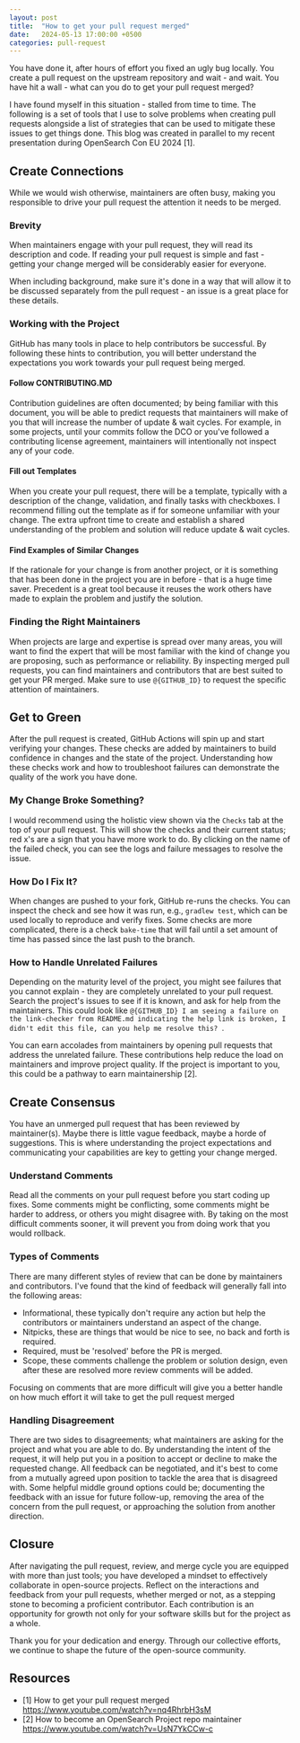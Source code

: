 ```yaml
---
layout: post
title:  "How to get your pull request merged"
date:   2024-05-13 17:00:00 +0500
categories: pull-request
---
```

You have done it, after hours of effort you fixed an ugly bug locally. You create a pull request on the upstream repository and wait - and wait. You have hit a wall - what can you do to get your pull request merged?

I have found myself in this situation - stalled from time to time. The following is a set of tools that I use to solve problems when creating pull requests alongside a list of strategies that can be used to mitigate these issues to get things done. This blog was created in parallel to my recent presentation during OpenSearch Con EU 2024 [1].

## Create Connections
While we would wish otherwise, maintainers are often busy, making you responsible to drive your pull request the attention it needs to be merged.

### Brevity
When maintainers engage with your pull request, they will read its description and code. If reading your pull request is simple and fast - getting your change merged will be considerably easier for everyone.

When including background, make sure it's done in a way that will allow it to be discussed separately from the pull request - an issue is a great place for these details.

### Working with the Project
GitHub has many tools in place to help contributors be successful. By following these hints to contribution, you will better understand the expectations you work towards your pull request being merged.

#### Follow CONTRIBUTING.MD
Contribution guidelines are often documented; by being familiar with this document, you will be able to predict requests that maintainers will make of you that will increase the number of update & wait cycles. For example, in some projects, until your commits follow the DCO or you've followed a contributing license agreement, maintainers will intentionally not inspect any of your code.

#### Fill out Templates
When you create your pull request, there will be a template, typically with a description of the change, validation, and finally tasks with checkboxes. I recommend filling out the template as if for someone unfamiliar with your change. The extra upfront time to create and establish a shared understanding of the problem and solution will reduce update & wait cycles.

#### Find Examples of Similar Changes
If the rationale for your change is from another project, or it is something that has been done in the project you are in before - that is a huge time saver. Precedent is a great tool because it reuses the work others have made to explain the problem and justify the solution.

### Finding the Right Maintainers
When projects are large and expertise is spread over many areas, you will want to find the expert that will be most familiar with the kind of change you are proposing, such as performance or reliability. By inspecting merged pull requests, you can find maintainers and contributors that are best suited to get your PR merged. Make sure to use `@{GITHUB_ID}` to request the specific attention of maintainers.

## Get to Green
After the pull request is created, GitHub Actions will spin up and start verifying your changes. These checks are added by maintainers to build confidence in changes and the state of the project. Understanding how these checks work and how to troubleshoot failures can demonstrate the quality of the work you have done.

### My Change Broke Something?
I would recommend using the holistic view shown via the `Checks` tab at the top of your pull request. This will show the checks and their current status; red x's are a sign that you have more work to do. By clicking on the name of the failed check, you can see the logs and failure messages to resolve the issue.

### How Do I Fix It?
When changes are pushed to your fork, GitHub re-runs the checks. You can inspect the check and see how it was run, e.g., `gradlew test`, which can be used locally to reproduce and verify fixes. Some checks are more complicated, there is a check `bake-time` that will fail until a set amount of time has passed since the last push to the branch.

### How to Handle Unrelated Failures
Depending on the maturity level of the project, you might see failures that you cannot explain - they are completely unrelated to your pull request. Search the project's issues to see if it is known, and ask for help from the maintainers. This could look like `@{GITHUB_ID} I am seeing a failure on the link-checker from README.md indicating the help link is broken, I didn't edit this file, can you help me resolve this? `.

You can earn accolades from maintainers by opening pull requests that address the unrelated failure. These contributions help reduce the load on maintainers and improve project quality. If the project is important to you, this could be a pathway to earn maintainership [2].

## Create Consensus
You have an unmerged pull request that has been reviewed by maintainer(s). Maybe there is little vague feedback, maybe a horde of suggestions. This is where understanding the project expectations and communicating your capabilities are key to getting your change merged.

### Understand Comments
Read all the comments on your pull request before you start coding up fixes. Some comments might be conflicting, some comments might be harder to address, or others you might disagree with. By taking on the most difficult comments sooner, it will prevent you from doing work that you would rollback.

### Types of Comments
There are many different styles of review that can be done by maintainers and contributors. I've found that the kind of feedback will generally fall into the following areas:

- Informational, these typically don't require any action but help the contributors or maintainers understand an aspect of the change.
- Nitpicks, these are things that would be nice to see, no back and forth is required.
- Required, must be 'resolved' before the PR is merged.
- Scope, these comments challenge the problem or solution design, even after these are resolved more review comments will be added.

Focusing on comments that are more difficult will give you a better handle on how much effort it will take to get the pull request merged

### Handling Disagreement
There are two sides to disagreements; what maintainers are asking for the project and what you are able to do. By understanding the intent of the request, it will help put you in a position to accept or decline to make the requested change. All feedback can be negotiated, and it's best to come from a mutually agreed upon position to tackle the area that is disagreed with. Some helpful middle ground options could be; documenting the feedback with an issue for future follow-up, removing the area of the concern from the pull request, or approaching the solution from another direction.

## Closure
After navigating the pull request, review, and merge cycle you are equipped with more than just tools; you have developed a mindset to effectively collaborate in open-source projects. Reflect on the interactions and feedback from your pull requests, whether merged or not, as a stepping stone to becoming a proficient contributor. Each contribution is an opportunity for growth not only for your software skills but for the project as a whole.

Thank you for your dedication and energy. Through our collective efforts, we continue to shape the future of the open-source community.

## Resources
 - [1] How to get your pull request merged https://www.youtube.com/watch?v=nq4RhrbH3sM
 - [2] How to become an OpenSearch Project repo maintainer https://www.youtube.com/watch?v=UsN7YkCCw-c
